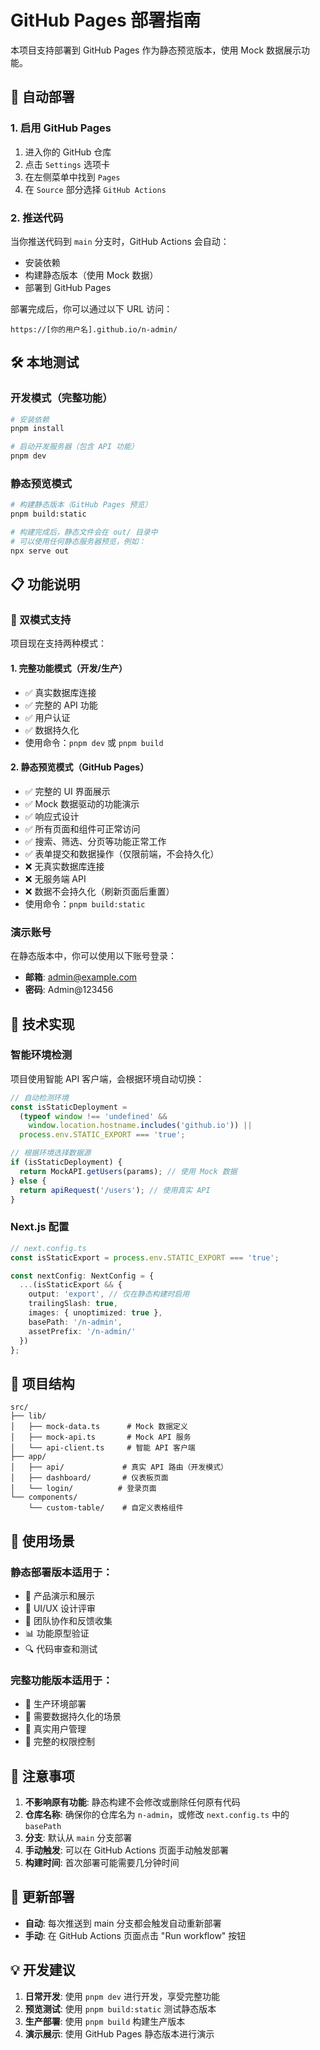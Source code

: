 # GitHub Pages 部署指南

本项目支持部署到 GitHub Pages 作为静态预览版本，使用 Mock 数据展示功能。

## 🚀 自动部署

### 1. 启用 GitHub Pages

1. 进入你的 GitHub 仓库
2. 点击 `Settings` 选项卡
3. 在左侧菜单中找到 `Pages`
4. 在 `Source` 部分选择 `GitHub Actions`

### 2. 推送代码

当你推送代码到 `main` 分支时，GitHub Actions 会自动：

- 安装依赖
- 构建静态版本（使用 Mock 数据）
- 部署到 GitHub Pages

部署完成后，你可以通过以下 URL 访问：

```
https://[你的用户名].github.io/n-admin/
```

## 🛠️ 本地测试

### 开发模式（完整功能）

```bash
# 安装依赖
pnpm install

# 启动开发服务器（包含 API 功能）
pnpm dev
```

### 静态预览模式

```bash
# 构建静态版本（GitHub Pages 预览）
pnpm build:static

# 构建完成后，静态文件会在 out/ 目录中
# 可以使用任何静态服务器预览，例如：
npx serve out
```

## 📋 功能说明

### 🔄 双模式支持

项目现在支持两种模式：

#### 1. 完整功能模式（开发/生产）

- ✅ 真实数据库连接
- ✅ 完整的 API 功能
- ✅ 用户认证
- ✅ 数据持久化
- 使用命令：`pnpm dev` 或 `pnpm build`

#### 2. 静态预览模式（GitHub Pages）

- ✅ 完整的 UI 界面展示
- ✅ Mock 数据驱动的功能演示
- ✅ 响应式设计
- ✅ 所有页面和组件可正常访问
- ✅ 搜索、筛选、分页等功能正常工作
- ✅ 表单提交和数据操作（仅限前端，不会持久化）
- ❌ 无真实数据库连接
- ❌ 无服务端 API
- ❌ 数据不会持久化（刷新页面后重置）
- 使用命令：`pnpm build:static`

### 演示账号

在静态版本中，你可以使用以下账号登录：

- **邮箱**: admin@example.com
- **密码**: Admin@123456

## 🔧 技术实现

### 智能环境检测

项目使用智能 API 客户端，会根据环境自动切换：

```typescript
// 自动检测环境
const isStaticDeployment =
  (typeof window !== 'undefined' &&
    window.location.hostname.includes('github.io')) ||
  process.env.STATIC_EXPORT === 'true';

// 根据环境选择数据源
if (isStaticDeployment) {
  return MockAPI.getUsers(params); // 使用 Mock 数据
} else {
  return apiRequest('/users'); // 使用真实 API
}
```

### Next.js 配置

```typescript
// next.config.ts
const isStaticExport = process.env.STATIC_EXPORT === 'true';

const nextConfig: NextConfig = {
  ...(isStaticExport && {
    output: 'export', // 仅在静态构建时启用
    trailingSlash: true,
    images: { unoptimized: true },
    basePath: '/n-admin',
    assetPrefix: '/n-admin/'
  })
};
```

## 📁 项目结构

```
src/
├── lib/
│   ├── mock-data.ts      # Mock 数据定义
│   ├── mock-api.ts       # Mock API 服务
│   └── api-client.ts     # 智能 API 客户端
├── app/
│   ├── api/             # 真实 API 路由（开发模式）
│   ├── dashboard/       # 仪表板页面
│   └── login/          # 登录页面
└── components/
    └── custom-table/    # 自定义表格组件
```

## 🎯 使用场景

### 静态部署版本适用于：

- 📱 产品演示和展示
- 🎨 UI/UX 设计评审
- 👥 团队协作和反馈收集
- 📊 功能原型验证
- 🔍 代码审查和测试

### 完整功能版本适用于：

- 🚀 生产环境部署
- 💾 需要数据持久化的场景
- 👤 真实用户管理
- 🔐 完整的权限控制

## 🚨 注意事项

1. **不影响原有功能**: 静态构建不会修改或删除任何原有代码
2. **仓库名称**: 确保你的仓库名为 `n-admin`，或修改 `next.config.ts` 中的 `basePath`
3. **分支**: 默认从 `main` 分支部署
4. **手动触发**: 可以在 GitHub Actions 页面手动触发部署
5. **构建时间**: 首次部署可能需要几分钟时间

## 🔄 更新部署

- **自动**: 每次推送到 main 分支都会触发自动重新部署
- **手动**: 在 GitHub Actions 页面点击 "Run workflow" 按钮

## 💡 开发建议

1. **日常开发**: 使用 `pnpm dev` 进行开发，享受完整功能
2. **预览测试**: 使用 `pnpm build:static` 测试静态版本
3. **生产部署**: 使用 `pnpm build` 构建生产版本
4. **演示展示**: 使用 GitHub Pages 静态版本进行演示
